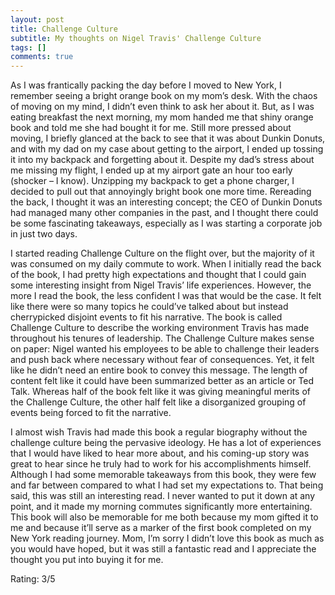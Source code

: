 ```yaml
---
layout: post
title: Challenge Culture
subtitle: My thoughts on Nigel Travis' Challenge Culture
tags: []
comments: true
---
```


As I was frantically packing the day before I moved to New York, I remember seeing a bright orange book on my mom’s desk. With the chaos of moving on my mind, I didn’t even think to ask her about it. But, as I was eating breakfast the next morning, my mom handed me that shiny orange book and told me she had bought it for me. Still more pressed about moving, I briefly glanced at the back to see that it was about Dunkin Donuts, and with my dad on my case about getting to the airport, I ended up tossing it into my backpack and forgetting about it. Despite my dad’s stress about me missing my flight, I ended up at my airport gate an hour too early (shocker – I know). Unzipping my backpack to get a phone charger, I decided to pull out that annoyingly bright book one more time. Rereading the back, I thought it was an interesting concept; the CEO of Dunkin Donuts had managed many other companies in the past, and I thought there could be some fascinating takeaways, especially as I was starting a corporate job in just two days.

I started reading Challenge Culture on the flight over, but the majority of it was consumed on my daily commute to work. When I initially read the back of the book, I had pretty high expectations and thought that I could gain some interesting insight from Nigel Travis’ life experiences. However, the more I read the book, the less confident I was that would be the case. It felt like there were so many topics he could’ve talked about but instead cherrypicked disjoint events to fit his narrative. The book is called Challenge Culture to describe the working environment Travis has made throughout his tenures of leadership. The Challenge Culture makes sense on paper: Nigel wanted his employees to be able to challenge their leaders and push back where necessary without fear of consequences. Yet, it felt like he didn’t need an entire book to convey this message. The length of content felt like it could have been summarized better as an article or Ted Talk. Whereas half of the book felt like it was giving meaningful merits of the Challenge Culture, the other half felt like a disorganized grouping of events being forced to fit the narrative.

I almost wish Travis had made this book a regular biography without the challenge culture being the pervasive ideology. He has a lot of experiences that I would have liked to hear more about, and his coming-up story was great to hear since he truly had to work for his accomplishments himself. Although I had some memorable takeaways from this book, they were few and far between compared to what I had set my expectations to. That being said, this was still an interesting read. I never wanted to put it down at any point, and it made my morning commutes significantly more entertaining. This book will also be memorable for me both because my mom gifted it to me and because it’ll serve as a marker of the first book completed on my New York reading journey. Mom, I’m sorry I didn’t love this book as much as you would have hoped, but it was still a fantastic read and I appreciate the thought you put into buying it for me.

Rating: 3/5
